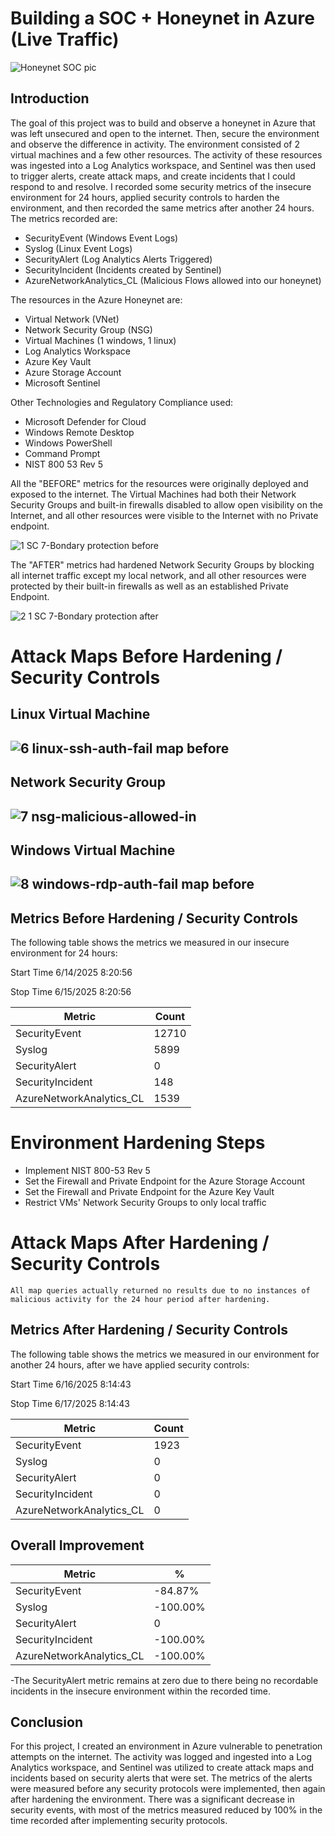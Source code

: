 # Building a SOC + Honeynet in Azure (Live Traffic)
![Honeynet   SOC pic](https://github.com/user-attachments/assets/bdd23f71-564d-4220-8e83-bf923a3b1323)


## Introduction

The goal of this project was to build and observe a honeynet in Azure that was left unsecured and open to the internet. Then, secure the environment and observe the difference in activity. The environment consisted of 2 virtual machines and a few other resources. The activity of these resources was ingested into a Log Analytics workspace, and  Sentinel was then used to trigger alerts, create attack maps, and create incidents that I could respond to and resolve.  I recorded some security metrics of the insecure environment for 24 hours, applied security controls to harden the environment, and then recorded the same metrics after another 24 hours.  The metrics recorded are: 
- SecurityEvent (Windows Event Logs)
- Syslog (Linux Event Logs)
- SecurityAlert (Log Analytics Alerts Triggered)
- SecurityIncident (Incidents created by Sentinel)
- AzureNetworkAnalytics_CL (Malicious Flows allowed into our honeynet)

The resources in the Azure Honeynet are:

- Virtual Network (VNet)
- Network Security Group (NSG)
- Virtual Machines (1 windows, 1 linux)
- Log Analytics Workspace
- Azure Key Vault
- Azure Storage Account
- Microsoft Sentinel

Other Technologies and Regulatory Compliance used:

- Microsoft Defender for Cloud
- Windows Remote Desktop
- Windows PowerShell
- Command Prompt
- NIST 800 53 Rev 5

All the "BEFORE" metrics for the resources were originally deployed and exposed to the internet. The Virtual Machines had both their Network Security Groups and built-in firewalls disabled to allow open visibility on the Internet, and all other resources were visible to the Internet with no Private endpoint.

![1  SC 7-Bondary protection before](https://github.com/user-attachments/assets/f5d96fb7-2f6b-4374-a623-7993ddeaeb94)



The "AFTER" metrics had hardened Network Security Groups by blocking all internet traffic except my local network, and all other resources were protected by their built-in firewalls as well as an established Private Endpoint.

![2 1 SC 7-Bondary protection after](https://github.com/user-attachments/assets/f1bc77e7-e23f-47ce-9a57-30fe8536dcfb)


# Attack Maps Before Hardening / Security Controls
<h2>Linux Virtual Machine<h2/>
  
![6  linux-ssh-auth-fail map before](https://github.com/user-attachments/assets/457e5371-71b2-4b61-ae79-abcf9c24544f)<br>
<h2>Network Security Group<h2/>
  
![7  nsg-malicious-allowed-in](https://github.com/user-attachments/assets/6d1a69fd-bfdd-4e1d-b2a6-ad1237b18142)<br>

<h2>Windows Virtual Machine<h2/>
  
![8  windows-rdp-auth-fail map before](https://github.com/user-attachments/assets/fa8b5e69-d96f-4831-a597-6b8f023326cf)<br>

## Metrics Before Hardening / Security Controls

<p>The following table shows the metrics we measured in our insecure environment for 24 hours:<p/>
  
Start Time 6/14/2025 8:20:56
  
Stop Time 6/15/2025 8:20:56

| Metric                   | Count
| ------------------------ | -----
| SecurityEvent            | 12710
| Syslog                   | 5899
| SecurityAlert            | 0
| SecurityIncident         | 148
| AzureNetworkAnalytics_CL | 1539

# Environment Hardening Steps

- Implement NIST 800-53 Rev 5
- Set the Firewall and Private Endpoint for the Azure Storage Account
- Set the Firewall and Private Endpoint for the Azure Key Vault
- Restrict VMs' Network Security Groups to only local traffic


# Attack Maps After Hardening / Security Controls

```All map queries actually returned no results due to no instances of malicious activity for the 24 hour period after hardening.```


## Metrics After Hardening / Security Controls

<p>The following table shows the metrics we measured in our environment for another 24 hours, after we have applied security controls:<p/>
  
Start Time 6/16/2025 8:14:43

Stop Time	6/17/2025 8:14:43

| Metric                   | Count
| ------------------------ | -----
| SecurityEvent            | 1923
| Syslog                   | 0
| SecurityAlert            | 0
| SecurityIncident         | 0
| AzureNetworkAnalytics_CL | 0


## Overall Improvement
| Metric                   | %
| ------------------------ | -----
| SecurityEvent            | -84.87%
| Syslog                   | -100.00%
| SecurityAlert            | 0
| SecurityIncident         | -100.00%
| AzureNetworkAnalytics_CL | -100.00%

-The SecurityAlert metric remains at zero due to there being no recordable incidents in the insecure environment within the recorded time.

## Conclusion

For this project, I created an environment in Azure vulnerable to penetration attempts on the internet. The activity was logged and ingested into a Log Analytics workspace, and Sentinel was utilized to create attack maps and incidents based on security alerts that were set. The metrics of the alerts were measured before any security protocols were implemented, then again after hardening the environment. There was a significant decrease in security events, with most of the metrics measured reduced by 100% in the time recorded after implementing security protocols.

